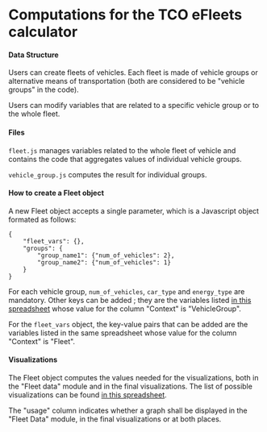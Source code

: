 Computations for the TCO eFleets calculator
===

#### Data Structure

Users can create fleets of vehicles. Each fleet is made of vehicle groups or alternative means of transportation (both are considered to be "vehicle groups" in the code).

Users can modify variables that are related to a specific vehicle group or to the whole fleet.

#### Files

`fleet.js` manages variables related to the whole fleet of vehicle and contains the code that aggregates values of individual vehicle groups.

`vehicle_group.js` computes the result for individual groups.

#### How to create a Fleet object

A new Fleet object accepts a single parameter, which is a Javascript object formated as follows:

```
{
	"fleet_vars": {},
	"groups": {
		"group_name1": {"num_of_vehicles": 2},
		"group_name2": {"num_of_vehicles": 1}
	}
}
```

For each vehicle group, `num_of_vehicles`, `car_type` and `energy_type` are mandatory. Other keys can be added ; they are the variables listed [in this spreadsheet](https://docs.google.com/spreadsheets/d/1BDZ0IdPADc13aKokVZZ5VFbyUUqQdbRZJgqWGK6EEHc/edit#gid=0) whose value for the column "Context" is "VehicleGroup".

For the `fleet_vars` object, the key-value pairs that can be added are the variables listed in the same spreadsheet whose value for the column "Context" is "Fleet".

#### Visualizations

The Fleet object computes the values needed for the visualizations, both in the "Fleet data" module and in the final visualizations. The list of possible visualizations can be found [in this spreadsheet](https://docs.google.com/spreadsheets/d/1BDZ0IdPADc13aKokVZZ5VFbyUUqQdbRZJgqWGK6EEHc/edit#gid=1491344505).

The "usage" column indicates whether a graph shall be displayed in the "Fleet Data" module, in the final visualizations or at both places.